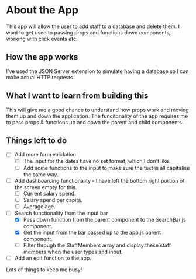 # About the App

This app will allow the user to add staff to a database and delete them. I want to get used to passing props and functions down components, working with click events etc. 

## How the app works

I've used the JSON Server extension to simulate having a database so I can make actual HTTP requests. 

## What I want to learn from building this

This will give me a good chance to understand how props work and moving them up and down the application. The funcitonality of the app requires me to pass props & functions up and down the parent and child components. 

## Things left to do

- [ ] Add more form validation
    - [ ] The input for the dates have no set format, which I don't like. 
    - [ ] Add some functions to the input to make sure the text is all capitalise the same way.

- [ ] Add dashboarding functionality - I have left the bottom right portion of the screen empty for this.
    - [ ] Current salary spend.
    - [ ] Salary spend per capita.
    - [ ] Average age.

- [ ] Search functionality from the input bar
    - [x] Pass down function from the parent component to the SearchBar.js component.
    - [x] Get the input from the bar passed up to the app.js parent component.
    - [ ] Filter through the StaffMembers array and display these staff members when the user types and input.

- [ ] Add an edit function to the app.

Lots of things to keep me busy!

